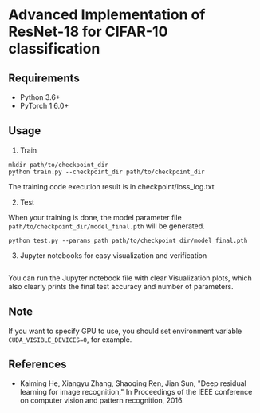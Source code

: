 # Advanced Implementation of ResNet-18 for CIFAR-10 classification

## Requirements
- Python 3.6+
- PyTorch 1.6.0+

## Usage
1. Train

```
mkdir path/to/checkpoint_dir
python train.py --checkpoint_dir path/to/checkpoint_dir
```
The training code execution result is in checkpoint/loss_log.txt

2. Test

When your training is done, the model parameter file `path/to/checkpoint_dir/model_final.pth` will be generated.
```
python test.py --params_path path/to/checkpoint_dir/model_final.pth
```

3. Jupyter notebooks for easy visualization and verification
```
```
You can run the Jupyter notebook file with clear Visualization plots, which also clearly prints the final test accuracy and number of parameters.

## Note
If you want to specify GPU to use, you should set environment variable `CUDA_VISIBLE_DEVICES=0`, for example.

## References
- Kaiming He, Xiangyu Zhang, Shaoqing Ren, Jian Sun, "Deep residual learning for image recognition," In Proceedings of the IEEE conference on computer vision and pattern recognition, 2016.
